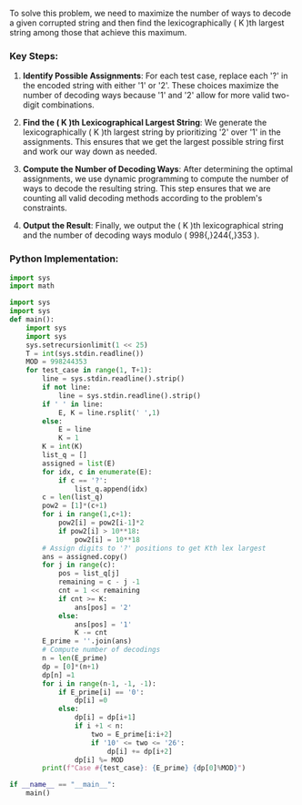 To solve this problem, we need to maximize the number of ways to decode a given corrupted string and then find the lexicographically \( K \)th largest string among those that achieve this maximum. 

### Key Steps:
1. **Identify Possible Assignments**: For each test case, replace each '?' in the encoded string with either '1' or '2'. These choices maximize the number of decoding ways because '1' and '2' allow for more valid two-digit combinations.

2. **Find the \( K \)th Lexicographical Largest String**: We generate the lexicographically \( K \)th largest string by prioritizing '2' over '1' in the assignments. This ensures that we get the largest possible string first and work our way down as needed.

3. **Compute the Number of Decoding Ways**: After determining the optimal assignments, we use dynamic programming to compute the number of ways to decode the resulting string. This step ensures that we are counting all valid decoding methods according to the problem's constraints.

4. **Output the Result**: Finally, we output the \( K \)th lexicographical string and the number of decoding ways modulo \( 998{,}244{,}353 \).

### Python Implementation:

```python
import sys
import math

import sys
import sys
def main():
    import sys
    import sys
    sys.setrecursionlimit(1 << 25)
    T = int(sys.stdin.readline())
    MOD = 998244353
    for test_case in range(1, T+1):
        line = sys.stdin.readline().strip()
        if not line:
            line = sys.stdin.readline().strip()
        if ' ' in line:
            E, K = line.rsplit(' ',1)
        else:
            E = line
            K = 1
        K = int(K)
        list_q = []
        assigned = list(E)
        for idx, c in enumerate(E):
            if c == '?':
                list_q.append(idx)
        c = len(list_q)
        pow2 = [1]*(c+1)
        for i in range(1,c+1):
            pow2[i] = pow2[i-1]*2
            if pow2[i] > 10**18:
                pow2[i] = 10**18
        # Assign digits to '?' positions to get Kth lex largest
        ans = assigned.copy()
        for j in range(c):
            pos = list_q[j]
            remaining = c - j -1
            cnt = 1 << remaining
            if cnt >= K:
                ans[pos] = '2'
            else:
                ans[pos] = '1'
                K -= cnt
        E_prime = ''.join(ans)
        # Compute number of decodings
        n = len(E_prime)
        dp = [0]*(n+1)
        dp[n] =1
        for i in range(n-1, -1, -1):
            if E_prime[i] == '0':
                dp[i] =0
            else:
                dp[i] = dp[i+1]
                if i +1 < n:
                    two = E_prime[i:i+2]
                    if '10' <= two <= '26':
                        dp[i] += dp[i+2]
                dp[i] %= MOD
        print(f"Case #{test_case}: {E_prime} {dp[0]%MOD}")

if __name__ == "__main__":
    main()
```